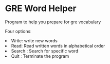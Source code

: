 # GRE Word Helper

Program to help you prepare for gre vocabulary
<p>
    Four options: 
    <li>Write: write new words</li>
    <li>Read: Read written words in alphabetical order</li>
    <li>Search : Search for specific word</li> 
    <li>Quit : Terminate the program</li>
</p>